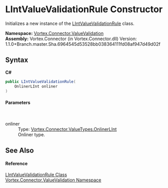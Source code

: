 # LIntValueValidationRule Constructor 
 

Initializes a new instance of the <a href="T_Vortex_Connector_ValueValidation_LIntValueValidationRule.md">LIntValueValidationRule</a> class.

**Namespace:**&nbsp;<a href="N_Vortex_Connector_ValueValidation.md">Vortex.Connector.ValueValidation</a><br />**Assembly:**&nbsp;Vortex.Connector (in Vortex.Connector.dll) Version: 1.1.0+Branch.master.Sha.6964545d53528bb038364111fd08af947d49d02f

## Syntax

**C#**<br />
``` C#
public LIntValueValidationRule(
	OnlinerLInt onliner
)
```


#### Parameters
&nbsp;<dl><dt>onliner</dt><dd>Type: <a href="T_Vortex_Connector_ValueTypes_OnlinerLInt.md">Vortex.Connector.ValueTypes.OnlinerLInt</a><br />Onliner type.</dd></dl>

## See Also


#### Reference
<a href="T_Vortex_Connector_ValueValidation_LIntValueValidationRule.md">LIntValueValidationRule Class</a><br /><a href="N_Vortex_Connector_ValueValidation.md">Vortex.Connector.ValueValidation Namespace</a><br />